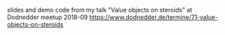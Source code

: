 slides and demo code from my talk "Value objects on steroids" at Dodnedder meetup 2018-09 https://www.dodnedder.de/termine/71-value-objects-on-steroids
